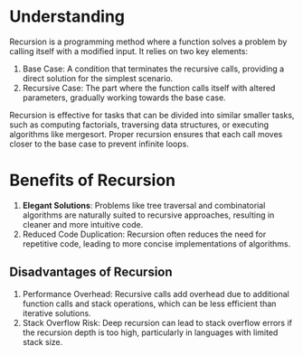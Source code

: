 # Understanding

Recursion is a programming method where a function solves a problem by calling itself with a modified input. It relies on two key elements:

1. Base Case: A condition that terminates the recursive calls, providing a direct solution for the simplest scenario.
2. Recursive Case: The part where the function calls itself with altered parameters, gradually working towards the base case.

Recursion is effective for tasks that can be divided into similar smaller tasks, such as computing factorials, traversing data structures, or executing algorithms like mergesort. Proper recursion ensures that each call moves closer to the base case to prevent infinite loops.

# Benefits of Recursion

1. **Elegant Solutions**: Problems like tree traversal and combinatorial algorithms are naturally suited to recursive approaches, resulting in cleaner and more intuitive code.
2. Reduced Code Duplication: Recursion often reduces the need for repetitive code, leading to more concise implementations of algorithms.

## Disadvantages of Recursion

1. Performance Overhead: Recursive calls add overhead due to additional function calls and stack operations, which can be less efficient than iterative solutions.
2. Stack Overflow Risk: Deep recursion can lead to stack overflow errors if the recursion depth is too high, particularly in languages with limited stack size.
